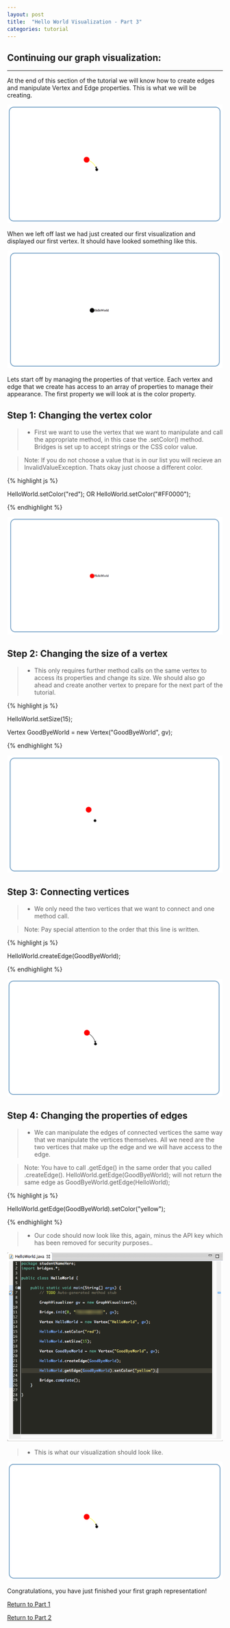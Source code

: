 ```yaml
---
layout: post
title:  "Hello World Visualization - Part 3"
categories: tutorial
---
```


## Continuing our graph visualization:
-----
At the end of this section of the tutorial we will know how to create edges and manipulate Vertex and Edge properties. This is what we will be creating.

![drawing](/img/Tutorial/screenshot_10.png)

When we left off last we had just created our first visualization and displayed our first vertex. It should have looked something like this.

![drawing](/img/Tutorial/screenshot_9.png)

Lets start off by managing the properties of that vertice. Each vertex and edge that we create has access to an array of properties to manage their appearance. The first property we will look at is the color property.

## Step 1: Changing the vertex color

> * First we want to use the vertex that we want to manipulate and call the appropriate method, in this case the .setColor() method. Bridges is set up to accept strings or the CSS color value.

> Note: If you do not choose a value that is in our list you will recieve an InvalidValueException. Thats okay just choose a different color.

{% highlight js %}

HelloWorld.setColor("red"); OR HelloWorld.setColor("#FF0000");

{% endhighlight %}

![drawing](/img/Tutorial/screenshot_11.png)

## Step 2: Changing the size of a vertex

> * This only requires further method calls on the same vertex to access its properties and change its size. We should also go ahead and create another vertex to prepare for the next part of the tutorial.

{% highlight js %}

HelloWorld.setSize(15);

Vertex GoodByeWorld = new Vertex("GoodByeWorld", gv);

{% endhighlight %}

![drawing](/img/Tutorial/screenshot_12.png)

## Step 3: Connecting vertices

> * We only need the two vertices that we want to connect and one method call.

> Note: Pay special attention to the order that this line is written.

{% highlight js %}

HelloWorld.createEdge(GoodByeWorld);

{% endhighlight %}

![drawing](/img/Tutorial/screenshot_13.png)

## Step 4: Changing the properties of edges

> * We can manipulate the edges of connected vertices the same way that we manipulate the vertices themselves. All we need are the two vertices that make up the edge and we will have access to the edge.

> Note: You have to call .getEdge() in the same order that you called .createEdge(). HelloWorld.getEdge(GoodByeWorld); will not return the same edge as GoodByeWorld.getEdge(HelloWorld);

{% highlight js %}

HelloWorld.getEdge(GoodByeWorld).setColor("yellow");

{% endhighlight %}

> * Our code should now look like this, again, minus the API key which has been removed for security purposes..

![drawing](/img/Tutorial/sampleCode2.png)

> * This is what our visualization should look like.

![drawing](/img/Tutorial/screenshot_10.png)

Congratulations, you have just finished your first graph representation!

[Return to Part 1](http://BridgesUNCC.github.io/main/HelloWorld-Tutorial_part1/)

[Return to Part 2](http://BridgesUNCC.github.io/tutorial/HelloWorld-Tutorial_part2/)
